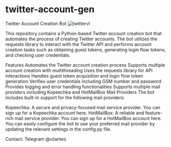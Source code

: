 # twitter-account-gen
Twitter Account Creation Bot
![twittervl](https://github.com/gobling-net/twitter-account-gen/assets/125398149/042a44d3-7aab-40ce-baa9-24c11c66c527)

This repository contains a Python-based Twitter account creation bot that automates the process of creating Twitter accounts. The bot utilizes the requests library to interact with the Twitter API and performs account creation tasks such as obtaining guest tokens, generating login flow tokens, and checking user credentials.

Features
Automates the Twitter account creation process
Supports multiple account creation with multithreading
Uses the requests library for API interactions
Handles guest token acquisition and login flow token generation
Verifies user credentials including GSM number and password
Provides logging and error handling functionalities
Supports multiple mail providers including Kopeechka and HotMailBox
Mail Providers
The bot includes built-in support for the following mail providers:

Kopeechka: A secure and privacy-focused mail service provider. You can sign up for a Kopeechka account here.
HotMailBox: A reliable and feature-rich mail service provider. You can sign up for a HotMailBox account here.
You can easily configure the bot to use your preferred mail provider by updating the relevant settings in the config.py file.

Contact: Telegram @vilantes

